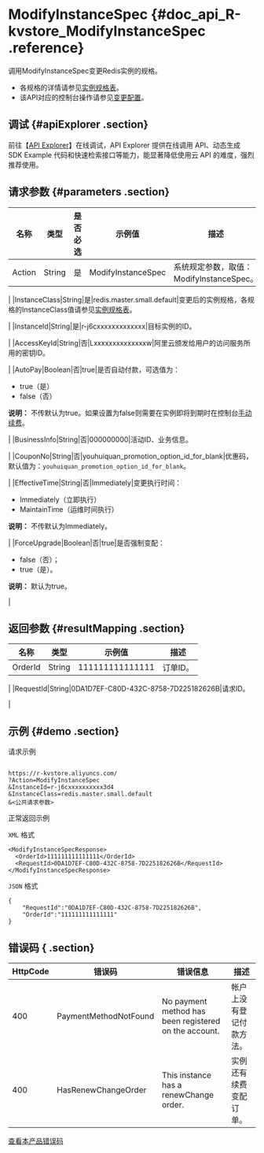 # ModifyInstanceSpec {#doc_api_R-kvstore_ModifyInstanceSpec .reference}

调用ModifyInstanceSpec变更Redis实例的规格。

-   各规格的详情请参见[实例规格表](~~107984~~)。
-   该API对应的控制台操作请参见[变更配置](~~26353~~)。

## 调试 {#apiExplorer .section}

前往【[API Explorer](https://api.aliyun.com/#product=R-kvstore&api=ModifyInstanceSpec)】在线调试，API Explorer 提供在线调用 API、动态生成 SDK Example 代码和快速检索接口等能力，能显著降低使用云 API 的难度，强烈推荐使用。

## 请求参数 {#parameters .section}

|名称|类型|是否必选|示例值|描述|
|--|--|----|---|--|
|Action|String|是|ModifyInstanceSpec|系统规定参数，取值：ModifyInstanceSpec。

 |
|InstanceClass|String|是|redis.master.small.default|变更后的实例规格，各规格的InstanceClass值请参见[实例规格表](~~107984~~)。

 |
|InstanceId|String|是|r-j6cxxxxxxxxxxxxx|目标实例的ID。

 |
|AccessKeyId|String|否|Lxxxxxxxxxxxxxxw|阿里云颁发给用户的访问服务所用的密钥ID。

 |
|AutoPay|Boolean|否|true|是否自动付款，可选值为：

 -   true（是）
-   false（否）

 **说明：** 不传默认为true。如果设置为false则需要在实例即将到期时在控制台[手动续费](~~26352~~)。

 |
|BusinessInfo|String|否|000000000|活动ID、业务信息。

 |
|CouponNo|String|否|youhuiquan\_promotion\_option\_id\_for\_blank|优惠码，默认值为：`youhuiquan_promotion_option_id_for_blank`。

 |
|EffectiveTime|String|否|Immediately|变更执行时间：

 -   Immediately（立即执行）
-   MaintainTime（运维时间执行）

 **说明：** 不传默认为Immediately。

 |
|ForceUpgrade|Boolean|否|true|是否强制变配：

 -   false（否）；
-   true（是）。

 **说明：** 默认为true。

 |

## 返回参数 {#resultMapping .section}

|名称|类型|示例值|描述|
|--|--|---|--|
|OrderId|String|111111111111111|订单ID。

 |
|RequestId|String|0DA1D7EF-C80D-432C-8758-7D225182626B|请求ID。

 |

## 示例 {#demo .section}

请求示例

``` {#request_demo}

https://r-kvstore.aliyuncs.com/
?Action=ModifyInstanceSpec
&InstanceId=r-j6cxxxxxxxxxx3d4
&InstanceClass=redis.master.small.default
&<公共请求参数>

```

正常返回示例

`XML` 格式

``` {#xml_return_success_demo}
<ModifyInstanceSpecResponse>
  <OrderId>111111111111111</OrderId>
  <RequestId>0DA1D7EF-C80D-432C-8758-7D225182626B</RequestId>
</ModifyInstanceSpecResponse>

```

`JSON` 格式

``` {#json_return_success_demo}
{
	"RequestId":"0DA1D7EF-C80D-432C-8758-7D225182626B",
	"OrderId":"111111111111111"
}
```

## 错误码 { .section}

|HttpCode|错误码|错误信息|描述|
|--------|---|----|--|
|400|PaymentMethodNotFound|No payment method has been registered on the account.|帐户上没有登记付款方法。|
|400|HasRenewChangeOrder|This instance has a renewChange order.|实例还有续费变配订单。|

[查看本产品错误码](https://error-center.aliyun.com/status/product/R-kvstore)

